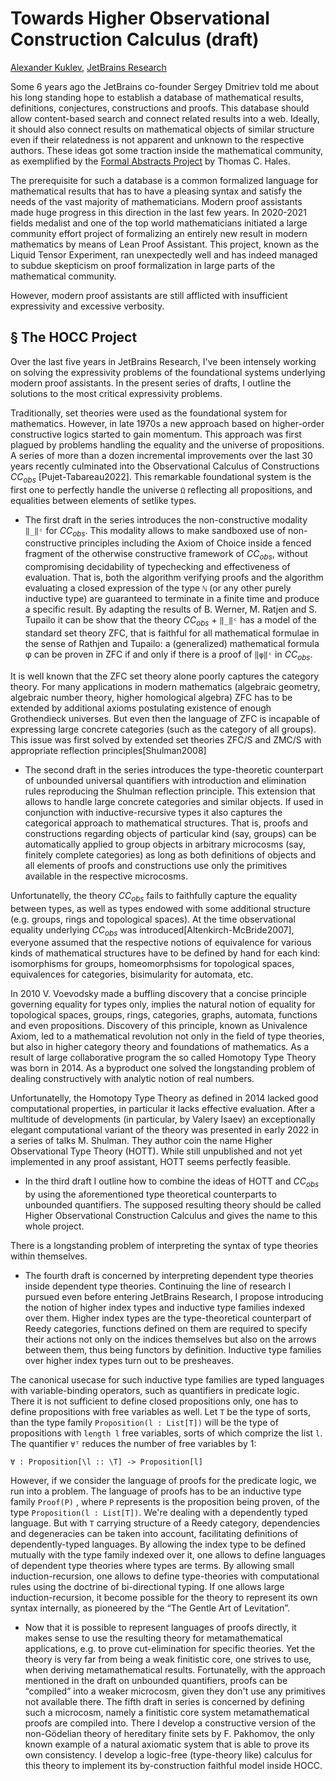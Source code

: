 Towards Higher Observational Construction Calculus (draft)
==========================================================

[author]: mailto:a@kuklev.com "Alexander Kuklev, JetBrains Research"
[Alexander Kuklev](mailto:a@kuklev.com), [JetBrains Research](https://research.jetbrains.org/researchers/alexander.kuklev/)


Some 6 years ago the JetBrains co-founder Sergey Dmitriev told me about his long standing hope to
establish a database of mathematical results, definitions, conjectures, constructions and proofs.
This database should allow content-based search and connect related results into a web. Ideally,
it should also connect results on mathematical objects of similar structure even if their
relatedness is not apparent and unknown to the respective authors.
These ideas got some traction inside the mathematical community, as exemplified by the
[Formal Abstracts Project](https://formalabstracts.github.io/) by Thomas C. Hales.


The prerequisite for such a database is a common formalized language for mathematical results that
has to have a pleasing syntax and satisfy the needs of the vast majority of mathematicians. Modern proof
assistants made huge progress in this direction in the last few years. In 2020-2021 fields medalist
and one of the top world mathematicians initiated a large community effort project of formalizing an
entirely new result in modern mathematics by means of Lean Proof Assistant. This project, known as
the Liquid Tensor Experiment, ran unexpectedly well and has indeed managed to subdue skepticism on
proof formalization in large parts of the mathematical community.

However, modern proof assistants are still afflicted with insufficient expressivity and excessive
verbosity.

§ The HOCC Project
------------------

Over the last five years in JetBrains Research, I've been intensely working on solving
the expressivity problems of the foundational systems underlying modern proof assistants. In the present
series of drafts, I outline the solutions to the most critical expressivity problems.

Traditionally, set theories were used as the foundational system for mathematics. However, in late
1970s a new approach based on higher-order constructive logics started to gain momentum. This
approach was first plagued by problems handling the equality and the universe of
propositions. A series of more than a dozen incremental improvements over the last 30 years
recently culminated into the Observational Calculus of Constructions $CC_{obs}$ [Pujet-Tabareau2022].
This remarkable foundational system is the first one to perfectly handle the universe `Ω`
reflecting all propositions, and equalities between elements of setlike types.

* The first draft in the series introduces the non-constructive modality `‖_‖ᶜ` for $CC_{obs}$.
This modality allows to make sandboxed use of non-constructive principles including the Axiom of
Choice inside a fenced fragment of the otherwise constructive framework of $CC_{obs}$, without
compromising decidability of typechecking and effectiveness of evaluation. That is, both the
algorithm verifying proofs and the algorithm evaluating a closed expression of the type `ℕ`
(or any other purely inductive type) are guaranteed to terminate in a finite time and produce
a specific result. By adapting the results of B. Werner, M. Ratjen and S. Tupailo it can be show
that the theory $CC_{obs}$ + `‖_‖ᶜ` has a model of the standard set theory ZFC, that is faithful
for all mathematical formulae in the sense of Rathjen and Tupailo: a (generalized) mathematical
formula φ can be proven in ZFC if and only if there is a proof of `‖φ‖ᶜ` in $CC_{obs}$.

It is well known that the ZFC set theory alone poorly captures the category theory. For many
applications in modern mathematics (algebraic geometry, algebraic number theory, higher
homological algebra) ZFC has to be extended by additional axioms postulating existence of
enough Grothendieck universes. But even then the language of ZFC is incapable of expressing
large concrete categories (such as the category of all groups). This issue was first solved
by extended set theories ZFC/S and ZMC/S with appropriate reflection principles[Shulman2008]

* The second draft in the series introduces the type-theoretic counterpart of unbounded universal
quantifiers with introduction and elimination rules reproducing the Shulman reflection principle.
This extension that allows to handle large concrete categories and similar objects. If used in
conjunction with inductive-recursive types it also captures the categorical approach to
mathematical structures. That is, proofs and constructions regarding objects of particular kind
(say, groups) can be automatically applied to group objects in arbitrary microcosms (say, finitely
complete categories) as long as both definitions of objects and all elements of proofs and
constructions use only the primitives available in the respective microcosms.

Unfortunatelly, the theory $CC_{obs}$ fails to faithfully capture the equality between types, as
well as types endowed with some additional structure (e.g. groups, rings and topological spaces).
At the time observational equality underlying $CC_{obs}$ was introduced[Altenkirch-McBride2007],
everyone assumed that the respective notions of equivalence for various kinds of mathematical
structures have to be defined by hand for each kind: isomorphisms for groups, homeomorphsisms
for topological spaces, equivalences for categories, bisimularity for automata, etc.

In 2010 V. Voevodsky made a buffling discovery that a concise principle governing equality for
types only, implies the natural notion of equality for topological spaces, groups, rings,
categories, graphs, automata, functions and even propositions. Discovery of this principle,
known as Univalence Axiom, led to a mathematical revolution not only in the field of type
theories, but also in higher category theory and foundations of mathematics. As a result of
large collaborative program the so called Homotopy Type Theory was born in 2014. As a byproduct
one solved the longstanding problem of dealing constructively with analytic notion of real numbers.

Unfortunatelly, the Homotopy Type Theory as defined in 2014 lacked good computational properties,
in particular it lacks effective evaluation. After a multitude of developments (in particular,
by Valery Isaev) an exceptionally elegant computational variant of the theory was presented in
early 2022 in a series of talks M. Shulman. They author coin the name Higher Observational Type
Theory (HOTT). While still unpublished and not yet implemented in any proof assistant, HOTT
seems perfectly feasible.

* In the third draft I outline how to combine the ideas of HOTT and $CC_{obs}$ by using the
aforementioned type theoretical counterparts to unbounded quantifiers. The supposed resulting
theory should be called Higher Observational Construction Calculus and gives the name to this
whole project.

There is a longstanding problem of interpreting the syntax of type theories within themselves.

* The fourth draft is concerned by interpreting dependent type theories inside dependent
type theories. Continuing the line of research I pursued even before entering JetBrains
Research, I propose introducing the notion of higher index types and inductive type families
indexed over them. Higher index types are the type-theoretical counterpart of Reedy categories,
functions defined on them are required to specify their actions not only on the indices themselves
but also on the arrows between them, thus being functors by definition. Inductive type families
over higher index types turn out to be presheaves.

The canonical usecase for such inductive type families are typed languages with variable-binding
operators, such as quantifiers in predicate logic. There it is not sufficient to define closed
propositions only, one has to define propositions with free variables as well. Let `T` be the
type of sorts, than the type family `Proposition(l : List[T])` will be the type of propositions with
`length l` free variables, sorts of which comprize the list `l`. The quantifier `∀ᵀ` reduces the number
of free variables by 1:
```
∀ : Proposition[\l :: \T] -> Proposition[l]
```
However, if we consider the language of proofs for the predicate logic, we run into a problem.
The language of proofs has to be an inductive type family `Proof(P)` , where `P` represents is the
proposition being proven, of the type `Proposition(l : List[T])`. We're dealing with a dependently
typed language. But with `T` carrying structure of a Reedy category, dependencies and degeneracies
can be taken into account, facilitating definitions of dependently-typed languages. By allowing
the index type to be defined mutually with the type family indexed over it, one allows to define
languages of dependent type theories where types are terms. By allowing small induction-recursion,
one allows to define type-theories with computational rules using the doctrine of bi-directional
typing. If one allows large induction-recursion, it become possible for the theory to represent
its own syntax internally, as pioneered by the “The Gentle Art of Levitation”.

* Now that it is possible to represent languages of proofs directly, it makes sense to use the
resulting theory for metamathematical applications, e.g. to prove cut-elimination for specific
theories. Yet the theory is very far from being a weak finitistic core, one strives to use, when
deriving metamathematical results. Fortunatelly, with the approach mentioned in the draft on
unbounded quantifiers, proofs can be “compiled” into a weaker microcosm, given they don't use
any primitives not available there. The fifth draft in series is concerned by defining such a
microcosm, namely a finitistic core system metamathematical proofs are compiled into.
There I develop a constructive version of the non-Gödelian theory of hereditary finite sets by
F. Pakhomov, the only known example of a natural axiomatic system that is able to prove its
own consistency. I develop a logic-free (type-theory like) calculus for this theory to implement
its by-construction faithful model inside HOCC.

